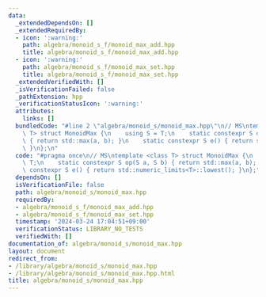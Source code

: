 ```yaml
---
data:
  _extendedDependsOn: []
  _extendedRequiredBy:
  - icon: ':warning:'
    path: algebra/monoid_s_f/monoid_max_add.hpp
    title: algebra/monoid_s_f/monoid_max_add.hpp
  - icon: ':warning:'
    path: algebra/monoid_s_f/monoid_max_set.hpp
    title: algebra/monoid_s_f/monoid_max_set.hpp
  _extendedVerifiedWith: []
  _isVerificationFailed: false
  _pathExtension: hpp
  _verificationStatusIcon: ':warning:'
  attributes:
    links: []
  bundledCode: "#line 2 \"algebra/monoid_s/monoid_max.hpp\"\n// MS\ntemplate <class\
    \ T> struct MonoidMax {\n    using S = T;\n    static constexpr S op(S a, S b)\
    \ { return std::max(a, b); }\n    static constexpr S e() { return std::numeric_limits<T>::lowest();\
    \ }\n};\n"
  code: "#pragma once\n// MS\ntemplate <class T> struct MonoidMax {\n    using S =\
    \ T;\n    static constexpr S op(S a, S b) { return std::max(a, b); }\n    static\
    \ constexpr S e() { return std::numeric_limits<T>::lowest(); }\n};"
  dependsOn: []
  isVerificationFile: false
  path: algebra/monoid_s/monoid_max.hpp
  requiredBy:
  - algebra/monoid_s_f/monoid_max_add.hpp
  - algebra/monoid_s_f/monoid_max_set.hpp
  timestamp: '2024-03-24 17:04:51+09:00'
  verificationStatus: LIBRARY_NO_TESTS
  verifiedWith: []
documentation_of: algebra/monoid_s/monoid_max.hpp
layout: document
redirect_from:
- /library/algebra/monoid_s/monoid_max.hpp
- /library/algebra/monoid_s/monoid_max.hpp.html
title: algebra/monoid_s/monoid_max.hpp
---
```

